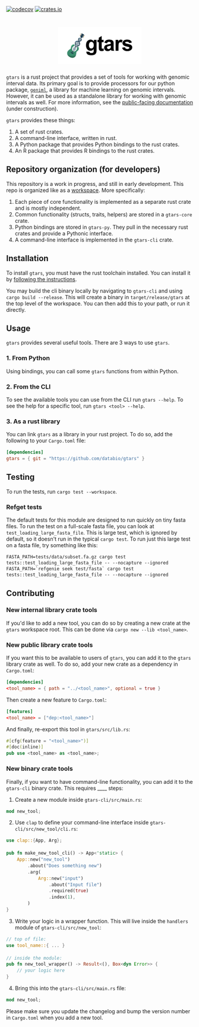 [![codecov](https://codecov.io/gh/databio/gtars/branch/master/graph/badge.svg)](https://codecov.io/gh/databio/gtars)
[![crates.io](https://img.shields.io/crates/v/gtars?&logo=rust)](https://crates.io/crates/gtars)

<h1 align="center">
<img src="gtars/docs/gtars_logo_new_with_words.png" alt="gtars logo" height="100px">
</h1>


`gtars` is a rust project that provides a set of tools for working with genomic interval data. Its primary goal is to provide processors for our python package, [`geniml`](https:github.com/databio/geniml), a library for machine learning on genomic intervals. However, it can be used as a standalone library for working with genomic intervals as well. For more information, see the [public-facing documentation](https://docs.bedbase.org/gtars/) (under construction).


`gtars` provides these things:

1. A set of rust crates.
2. A command-line interface, written in rust.
3. A Python package that provides Python bindings to the rust crates.
4. An R package that provides R bindings to the rust crates.

## Repository organization (for developers)

This repository is a work in progress, and still in early development. This repo is organized like as a [workspace](https://doc.rust-lang.org/cargo/reference/workspaces.html). More specifically:

1. Each piece of core functionality is implemented as a separate rust crate and is mostly independent.
2. Common functionality (structs, traits, helpers) are stored in a `gtars-core` crate.
3. Python bindings are stored in `gtars-py`. They pull in the necessary rust crates and provide a Pythonic interface.
4. A command-line interface is implemented in the `gtars-cli` crate.

## Installation

To install `gtars`, you must have the rust toolchain installed. You can install it by [following the instructions](https://www.rust-lang.org/tools/install).

You may build the cli binary locally by navigating to `gtars-cli` and using `cargo build --release`. This will create a binary in `target/release/gtars` at the top level of the workspace. You can then add this to your path, or run it directly.

## Usage

`gtars` provides several useful tools. There are 3 ways to use `gtars`. 

### 1. From Python

Using bindings, you can call some `gtars` functions from within Python.

### 2. From the CLI

To see the available tools you can use from the CLI run `gtars --help`. To see the help for a specific tool, run `gtars <tool> --help`.

### 3. As a rust library

You can link `gtars` as a library in your rust project. To do so, add the following to your `Cargo.toml` file:

```toml
[dependencies]
gtars = { git = "https://github.com/databio/gtars" }
```

## Testing

To run the tests, run `cargo test --workspace`.

### Refget tests

The default tests for this module are designed to run quickly on tiny fasta files.
To run the test on a full-scale fasta file, you can look at `test_loading_large_fasta_file`.
This is large test, which is ignored by default, so it doesn't run in the typical `cargo test`. 
To run just this large test on a fasta file, try something like this:

```
FASTA_PATH=tests/data/subset.fa.gz cargo test tests::test_loading_large_fasta_file -- --nocapture --ignored
FASTA_PATH=`refgenie seek test/fasta` cargo test tests::test_loading_large_fasta_file -- --nocapture --ignored
```

## Contributing

### New internal library crate tools

If you'd like to add a new tool, you can do so by creating a new crate at the `gtars` workspace root. This can be done via `cargo new --lib <tool_name>`.

### New public library crate tools

If you want this to be available to users of `gtars`, you can add it to the `gtars` library crate as well. To do so, add your new crate as a dependency in `Cargo.toml`:

```toml
[dependencies]
<tool_name> = { path = "../<tool_name>", optional = true }
```

Then create a new feature to `Cargo.toml`:

```toml
[features]
<tool_name> = ["dep:<tool_name>"]
```

And finally, re-export this tool in `gtars/src/lib.rs`:

```rust
#[cfg(feature = "<tool_name>")]
#[doc(inline)]
pub use <tool_name> as <tool_name>;

```

### New binary crate tools

Finally, if you want to have command-line functionality, you can add it to the `gtars-cli` binary crate. This requires ____ steps:

1. Create a new module inside `gtars-cli/src/main.rs`:

```rust
mod new_tool;
```

2. Use `clap` to define your command-line interface inside `gtars-cli/src/new_tool/cli.rs`:

```rust
use clap::{App, Arg};

pub fn make_new_tool_cli() -> App<'static> {
    App::new("new_tool")
        .about("Does something new")
        .arg(
            Arg::new("input")
                .about("Input file")
                .required(true)
                .index(1),
        )
}
```

3. Write your logic in a wrapper function. This will live inside the `handlers` module of `gtars-cli/src/new_tool`:

```rust
// top of file:
use tool_name::{ ... }

// inside the module:
pub fn new_tool_wrapper() -> Result<(), Box<dyn Error>> {
    // your logic here
}
```

4. Bring this into the `gtars-cli/src/main.rs` file:

```rust
mod new_tool;
```

Please make sure you update the changelog and bump the version number in `Cargo.toml` when you add a new tool.
